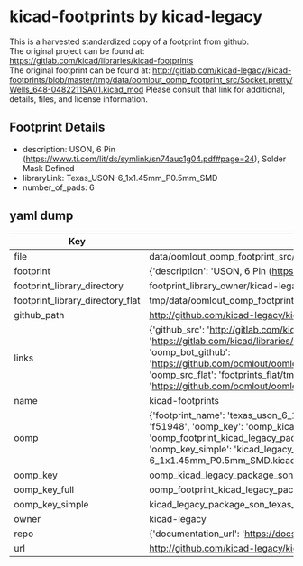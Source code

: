 # kicad-footprints by kicad-legacy  
This is a harvested standardized copy of a footprint from github.  
The original project can be found at:  
https://gitlab.com/kicad/libraries/kicad-footprints  
The original footprint can be found at:
http://gitlab.com/kicad-legacy/kicad-footprints/blob/master/tmp/data/oomlout_oomp_footprint_src/Socket.pretty/Wells_648-0482211SA01.kicad_mod
Please consult that link for additional, details, files, and license information.  
## Footprint Details
* description: USON, 6 Pin (https://www.ti.com/lit/ds/symlink/sn74auc1g04.pdf#page=24), Solder Mask Defined  
* libraryLink: Texas_USON-6_1x1.45mm_P0.5mm_SMD  
* number_of_pads: 6  
## yaml dump  
| Key | Value |  
| --- | --- |  
| file | data/oomlout_oomp_footprint_src/kicad-footprints/Package_SON.pretty/Texas_USON-6_1x1.45mm_P0.5mm_SMD.kicad_mod |  
| footprint | {'description': 'USON, 6 Pin (https://www.ti.com/lit/ds/symlink/sn74auc1g04.pdf#page=24), Solder Mask Defined', 'libraryLink': 'Texas_USON-6_1x1.45mm_P0.5mm_SMD', 'number_of_pads': 6} |  
| footprint_library_directory | footprint_library_owner/kicad-legacy_kicad-footprints |  
| footprint_library_directory_flat | tmp/data/oomlout_oomp_footprint_src/footprints_flat/kicad_legacy_package_son_texas_uson_6_1x1_45mm_p0_5mm_smd/working |  
| github_path | http://github.com/kicad-legacy/kicad-footprints/blob/master/tmp/data/oomlout_oomp_footprint_src/Package_SON.pretty/Texas_USON-6_1x1.45mm_P0.5mm_SMD.kicad_mod |  
| links | {'github_src': 'http://gitlab.com/kicad-legacy/kicad-footprints/blob/master/tmp/data/oomlout_oomp_footprint_src/Socket.pretty/Wells_648-0482211SA01.kicad_mod', 'github_src_repo': 'https://gitlab.com/kicad/libraries/kicad-footprints', 'oomp_bot': 'tmp/data/oomlout_oomp_footprint_src/footprints/kicad_legacy_package_son_texas_uson_6_1x1_45mm_p0_5mm_smd/working', 'oomp_bot_github': 'https://github.com/oomlout/oomlout_oomp_footprint_bot/tree/main/tmp/data/oomlout_oomp_footprint_src/footprints/kicad_legacy_package_son_texas_uson_6_1x1_45mm_p0_5mm_smd/working', 'oomp_src_flat': 'footprints_flat/tmp/data/oomlout_oomp_footprint_src/footprints_flat/kicad_legacy_package_son_texas_uson_6_1x1_45mm_p0_5mm_smd/working', 'oomp_src_flat_github': 'https://github.com/oomlout/oomlout_oomp_footprint_src/tree/main/tmp/data/oomlout_oomp_footprint_src/footprints_flat/kicad_legacy_package_son_texas_uson_6_1x1_45mm_p0_5mm_smd/working'} |  
| name | kicad-footprints |  
| oomp | {'footprint_name': 'texas_uson_6_1x1_45mm_p0_5mm_smd', 'library_name': 'package_son', 'md5': 'f519484d6ca3f06f28fe61ae643bcee7', 'md5_10': 'f519484d6c', 'md5_5': 'f5194', 'md5_6': 'f51948', 'oomp_key': 'oomp_kicad_legacy_package_son_texas_uson_6_1x1_45mm_p0_5mm_smd', 'oomp_key_extra': 'oomp_footprint_kicad_legacy_package_son_texas_uson_6_1x1_45mm_p0_5mm_smd', 'oomp_key_full': 'oomp_footprint_kicad_legacy_package_son_texas_uson_6_1x1_45mm_p0_5mm_smd_f51948', 'oomp_key_simple': 'kicad_legacy_package_son_texas_uson_6_1x1_45mm_p0_5mm_smd', 'original_filename': 'data/oomlout_oomp_footprint_src/kicad-footprints/Package_SON.pretty/Texas_USON-6_1x1.45mm_P0.5mm_SMD.kicad_mod', 'owner_name': 'kicad_legacy'} |  
| oomp_key | oomp_kicad_legacy_package_son_texas_uson_6_1x1_45mm_p0_5mm_smd |  
| oomp_key_full | oomp_footprint_kicad_legacy_package_son_texas_uson_6_1x1_45mm_p0_5mm_smd |  
| oomp_key_simple | kicad_legacy_package_son_texas_uson_6_1x1_45mm_p0_5mm_smd |  
| owner | kicad-legacy |  
| repo | {'documentation_url': 'https://docs.github.com/rest/repos/repos#get-a-repository', 'message': 'Not Found'} |  
| url | http://github.com/kicad-legacy/kicad-footprints |  

